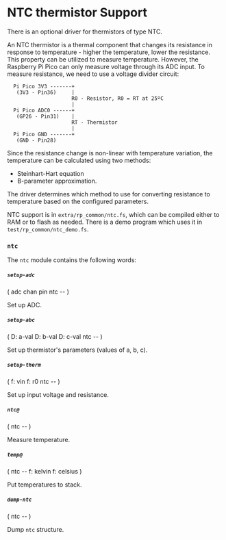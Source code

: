 # NTC thermistor Support

There is an optional driver for thermistors of type NTC. 

An NTC thermistor is a thermal component that changes its resistance in response to temperature - higher the temperature, lower the resistance. This property can be utilized to measure temperature. However, the Raspberry Pi Pico can only measure voltage through its ADC input. To measure resistance, we need to use a voltage divider circuit:

```
  Pi Pico 3V3 -------+
   (3V3 - Pin36)     |
                     R0 - Resistor, R0 = RT at 25ºC
                     |
  Pi Pico ADC0 ------+
   (GP26 - Pin31)    |
                     RT - Thermistor
                     |
  Pi Pico GND -------+
   (GND - Pin28)
```

Since the resistance change is non-linear with temperature variation, the temperature can be calculated using two methods:
- Steinhart-Hart equation
- B-parameter approximation.

The driver determines which method to use for converting resistance to temperature based on the configured parameters.

NTC support is in `extra/rp_common/ntc.fs`, which can be compiled either to RAM or to flash as needed. There is a demo program which uses it in `test/rp_common/ntc_demo.fs`.

### `ntc`

The `ntc` module contains the following words:

##### `setup-adc`
( adc chan pin ntc -- )

Set up ADC.

##### `setup-abc` 
( D: a-val D: b-val D: c-val ntc -- )

Set up thermistor's parameters (values of a, b, c).

##### `setup-therm`
( f: vin f: r0 ntc -- )

Set up input voltage and resistance.

##### `ntc@`
( ntc -- )  

Measure temperature.

##### `temp@`
( ntc -- f: kelvin f: celsius )

Put temperatures to stack.

##### `dump-ntc`
( ntc -- )

Dump `ntc` structure.


